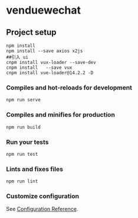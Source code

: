 # venduewechat

## Project setup
```
npm install
npm install --save axios x2js
##引入 ui
cnpm install vux-loader --save-dev
cnpm install   --save vux
cnpm install vue-loader@14.2.2 -D
```

### Compiles and hot-reloads for development
```
npm run serve
```

### Compiles and minifies for production
```
npm run build
```

### Run your tests
```
npm run test
```

### Lints and fixes files
```
npm run lint
```

### Customize configuration
See [Configuration Reference](https://cli.vuejs.org/config/).
